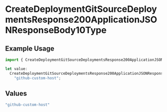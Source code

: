 # CreateDeploymentGitSourceDeploymentsResponse200ApplicationJSONResponseBody10Type

## Example Usage

```typescript
import { CreateDeploymentGitSourceDeploymentsResponse200ApplicationJSONResponseBody10Type } from "@vercel/sdk/models/createdeploymentop.js";

let value:
  CreateDeploymentGitSourceDeploymentsResponse200ApplicationJSONResponseBody10Type =
    "github-custom-host";
```

## Values

```typescript
"github-custom-host"
```